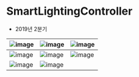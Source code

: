 # SmartLightingController
- 2019년 2분기

![image](https://github.com/Neibce/SmartLightingController/assets/18096595/9631dd3f-6658-43b5-bd86-844958e6a922)|![image](https://github.com/Neibce/SmartLightingController/assets/18096595/3c2f9311-0071-40c1-8e24-4b77a03b5d9f)|![image](https://github.com/Neibce/SmartLightingController/assets/18096595/5f7628e8-c7a2-44be-802f-b7361fb3ea7c)
|--|--|--|
![image](https://github.com/Neibce/SmartLightingController/assets/18096595/5ceb76f3-e01b-46ab-b279-5b8955a5abc0)|![image](https://github.com/Neibce/SmartLightingController/assets/18096595/355bc363-e48c-4899-ac45-16e6d7e8d50a)|![image](https://github.com/Neibce/SmartLightingController/assets/18096595/fabce6b3-572b-4b83-87e7-f7ea841b80fc)
![image](https://github.com/Neibce/SmartLightingController/assets/18096595/bc35bed5-7344-4d75-9a79-30e424b48262)|![image](https://github.com/Neibce/SmartLightingController/assets/18096595/6f823f47-4cc2-4280-a6f0-5a60f486c014)|


